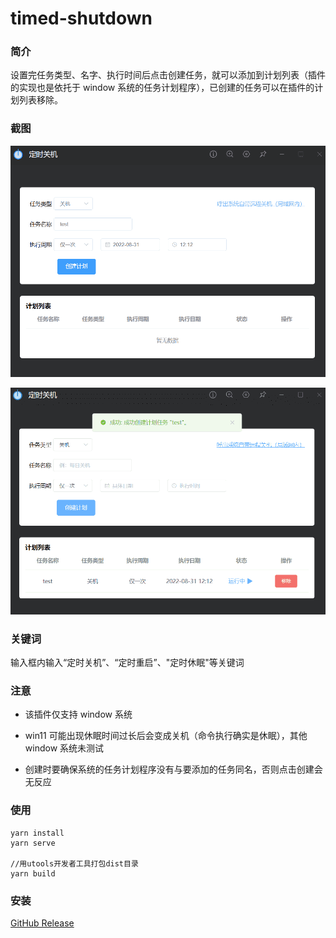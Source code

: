 # timed-shutdown

### 简介

设置完任务类型、名字、执行时间后点击创建任务，就可以添加到计划列表（插件的实现也是依托于 window 系统的任务计划程序），已创建的任务可以在插件的计划列表移除。

### 截图

![](images/1661735593000.png)

![](images/1661735610000.png)

### 关键词

输入框内输入“定时关机”、“定时重启”、"定时休眠"等关键词

### 注意

- 该插件仅支持 window 系统

- win11 可能出现休眠时间过长后会变成关机（命令执行确实是休眠），其他 window 系统未测试

- 创建时要确保系统的任务计划程序没有与要添加的任务同名，否则点击创建会无反应

### 使用

```
yarn install
yarn serve

//用utools开发者工具打包dist目录
yarn build
```

### 安装

[GitHub Release](https://github.com/tk914/timed-shutdown/releases)